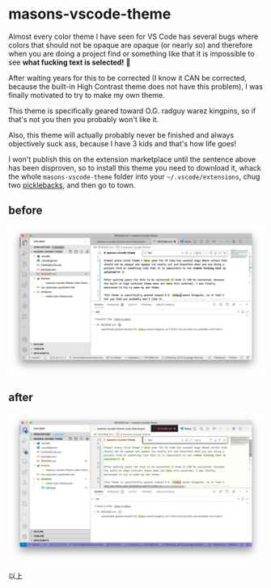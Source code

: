 # masons-vscode-theme

Almost every color theme I have seen for VS Code has several bugs where colors that should not be opaque are opaque (or nearly so) and therefore when you are doing a project find or something like that it is impossible to see **what fucking text is selected!** 🤯

After waiting years for this to be corrected (I know it CAN be corrected, because the built-in High Contrast theme does not have this problem), I was finally motivated to try to make my own theme.

This theme is specifically geared toward O.G. radguy warez kingpins, so if that's not you then you probably won't like it.

Also, this theme will actually probably never be finished and always objectively suck ass, because I have 3 kids and that's how life goes!

I won't publish this on the extension marketplace until the sentence above has been disproven, so to install this theme you need to download it, whack the whole `masons-vscode-theme` folder into your `~/.vscode/extensions`, chug two [picklebacks](https://en.wikipedia.org/wiki/Pickleback), and then go to town.

## before

<img src='whatever/wat.jpg' size="50%">

## after

<img src='whatever/aah.jpg' size="50%">

以上
